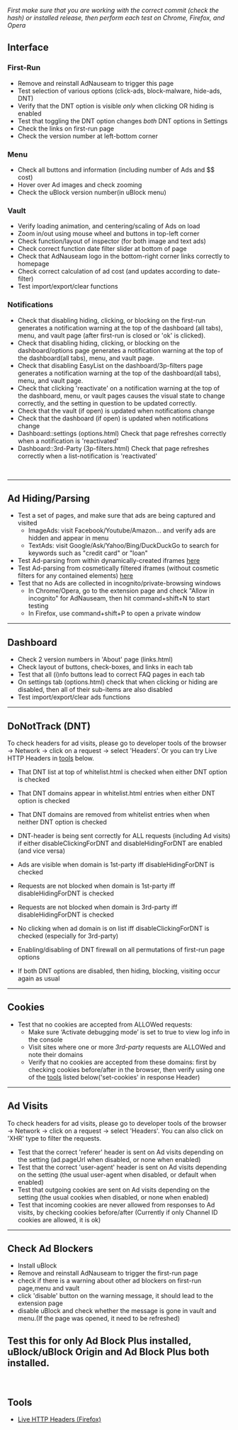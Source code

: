
_First make sure that you are working with the correct commit (check the hash) or installed release, then perform each test on Chrome, Firefox, and Opera_

## Interface

### First-Run &nbsp;
- Remove and reinstall AdNauseam to trigger this page 
- Test selection of various options (click-ads, block-malware, hide-ads, DNT)
- Verify that the DNT option is visible _only_ when clicking OR hiding is enabled
- Test that toggling the DNT option changes _both_ DNT options in Settings
- Check the links on first-run page
- Check the version number at left-bottom corner

### Menu 
- Check all buttons and information (including number of Ads and $$ cost)
- Hover over Ad images and check zooming
- Check the uBlock version number(in uBlock menu)

### Vault
- Verify loading animation, and centering/scaling of Ads on load
- Zoom in/out using mouse wheel and buttons in top-left corner 
- Check function/layout of inspector (for both image and text ads)
- Check correct function date filter slider at bottom of page
- Check that AdNauseam logo in the bottom-right corner links correctly to homepage  
- Check correct calculation of ad cost (and updates according to date-filter)
- Test import/export/clear functions

### Notifications
- Check that disabling hiding, clicking, or blocking on the first-run generates a notification warning at the top of the dashboard (all tabs), menu, and vault page (after first-run is closed or 'ok' is clicked). 
- Check that disabling hiding, clicking, or blocking on the dashboard/options page generates a notification warning at the top of the dashboard(all tabs), menu, and vault page. 
- Check that disabling EasyList on the dashboard/3p-filters page generates a notification warning at the top of the dashboard(all tabs), menu, and vault page. 
- Check that clicking 'reactivate' on a notification warning at the top of the dashboard, menu, or vault pages causes the visual state to change correctly, and the setting in question to be updated correctly. 
- Check that the vault (if open) is updated when notifications change
- Check that the dashboard (if open) is updated when notifications change
- Dashboard::settings (options.html) Check that page refreshes correctly when a notification is 'reactivated'
- Dashboard::3rd-Party (3p-filters.html) Check that page refreshes correctly when a list-notification is 'reactivated'

&nbsp;

------------------

## Ad Hiding/Parsing
* Test a set of pages, and make sure that ads are being captured and visited   
  * ImageAds: visit Facebook/Youtube/Amazon... and verify ads are hidden and appear in menu
  * TextAds: visit Google/Ask/Yahoo/Bing/DuckDuckGo to search for keywords such as "credit card" or "loan"
*  Test Ad-parsing from within dynamically-created iframes [here](http://rednoise.org/adntest/dynamic_iframe.html)
*  Test Ad-parsing from cosmetically filtered iframes (without cosmetic filters for any contained elements)  [here](http://rednoise.org/adntest/iframe-cosm.html)                       
*  Test that no Ads are collected in incognito/private-browsing windows    
   * In Chrome/Opera, go to the extension page and check "Allow in incognito" for AdNauseam, then hit command+shift+N to start testing
   * In Firefox, use command+shift+P to open a private window

------------------

## Dashboard
- Check 2 version numbers in 'About' page (links.html)
- Check layout of buttons, check-boxes, and links in each tab
- Test that all (i)nfo buttons lead to correct FAQ pages in each tab
- On settings tab (options.html) check that when clicking or hiding are disabled, then all of their sub-items are also disabled
- Test import/export/clear ads functions

------------------

## DoNotTrack (DNT)
To check headers for ad visits, please go to developer tools of the browser -> Network -> click on a request -> select 'Headers'. Or you can try Live HTTP Headers in [tools](#tools) below.

- That DNT list at top of whitelist.html is checked when either DNT option is checked
- That DNT domains appear in whitelist.html entries when either DNT option is checked
- That DNT domains are removed from whitelist entries when when neither DNT option is checked 
- DNT-header is being sent correctly for ALL requests (including Ad visits) if either disableClickingForDNT and disableHidingForDNT are enabled (and vice versa)  

- Ads are visible when domain is 1st-party iff disableHidingForDNT is checked
- Requests are not blocked when domain is 1st-party iff disableHidingForDNT is checked
- Requests are not blocked when domain is 3rd-party iff disableHidingForDNT is checked

- No clicking when ad domain is on list iff disableClickingForDNT is checked (especially for 3rd-party)
- Enabling/disabling of DNT firewall on all permutations of first-run page options 
- If both DNT options are disabled, then hiding, blocking, visiting occur again as usual

------------------

## Cookies 
* Test that no cookies are accepted from ALLOWed requests:  
  - Make sure ‘Activate debugging mode’ is set to true to view log info in the console   
  - Visit sites where one or more _3rd-party_ requests are ALLOWed and note their domains
  - Verify that no cookies are accepted from these domains: first by checking cookies before/after in the browser, then verify using one of the [tools](#tools) listed below('set-cookies' in response Header)

------------------

## Ad Visits 
To check headers for ad visits, please go to developer tools of the browser -> Network -> click on a request -> select 'Headers'. You can also click on 'XHR' type to filter the requests.
- Test that the correct 'referer' header is sent on Ad visits depending on the setting (ad.pageUrl when disabled, or none when enabled) 
- Test that the correct 'user-agent' header is sent on Ad visits depending on the setting (the usual user-agent when disabled, or default when enabled)  
- Test that outgoing cookies are sent on Ad visits depending on the setting (the usual cookies when disabled, or none when enabled)  
- Test that incoming cookies are never allowed from responses to Ad visits, by checking cookies before/after
(Currently if only Channel ID cookies are allowed, it is ok)
------------------

## Check Ad Blockers
- Install uBlock
- Remove and reinstall AdNauseam to trigger the first-run page 
- check if there is a warning about other ad blockers on first-run page,menu and vault
- click 'disable' button on the warning message, it should lead to the extension page
- disable uBlock and check whether the message is gone in vault and menu.(If the page was opened, it need to be refreshed)

Test this for only Ad Block Plus installed, uBlock/uBlock Origin and Ad Block Plus both installed.
------------------
&nbsp;

## Tools 
  * [Live HTTP Headers (Firefox)](https://addons.mozilla.org/en-US/firefox/addon/live-http-headers-clone/)   